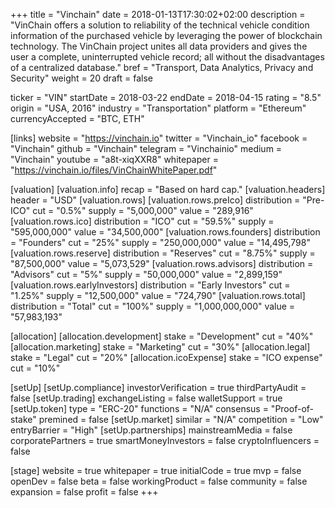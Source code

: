 +++
title = "Vinchain"
date = 2018-01-13T17:30:02+02:00
description = "VinChain offers a solution to reliability of the technical vehicle condition information of the purchased vehicle by leveraging the power of blockchain technology. The VinChain project unites all data providers and gives the user a complete, uninterrupted vehicle record; all without the disadvantages of a centralized database."
bref = "Transport, Data Analytics, Privacy and Security"
weight = 20
draft = false

ticker = "VIN"
startDate = 2018-03-22
endDate = 2018-04-15
rating = "8.5"
origin = "USA, 2016"
industry = "Transportation"
platform = "Ethereum"
currencyAccepted = "BTC, ETH"

[links]
  website = "https://vinchain.io"
  twitter = "Vinchain_io"
  facebook = "Vinchain"
  github = "Vinchain"
  telegram = "Vinchainio"
  medium = "Vinchain"
  youtube = "a8t-xiqXXR8"
  whitepaper = "https://vinchain.io/files/VinChainWhitePaper.pdf"

[valuation]
  [valuation.info]
    recap = "Based on hard cap."
  [valuation.headers]
    header = "USD"
  [valuation.rows]
    [valuation.rows.preIco]
      distribution = "Pre-ICO"
      cut = "0.5%"
      supply = "5,000,000"
      value = "289,916"
    [valuation.rows.ico]
      distribution = "ICO"
      cut = "59.5%"
      supply = "595,000,000"
      value = "34,500,000"
    [valuation.rows.founders]
      distribution = "Founders"
      cut = "25%"
      supply = "250,000,000"
      value = "14,495,798"
    [valuation.rows.reserve]
      distribution = "Reserves"
      cut = "8.75%"
      supply = "87,500,000"
      value = "5,073,529"
    [valuation.rows.advisors]
      distribution = "Advisors"
      cut = "5%"
      supply = "50,000,000"
      value = "2,899,159"
    [valuation.rows.earlyInvestors]
      distribution = "Early Investors"
      cut = "1.25%"
      supply = "12,500,000"
      value = "724,790"
    [valuation.rows.total]
      distribution = "Total"
      cut = "100%"
      supply = "1,000,000,000"
      value = "57,983,193"

[allocation]
  [allocation.development]
    stake = "Development"
    cut = "40%"
  [allocation.marketing]
    stake = "Marketing"
    cut = "30%"
  [allocation.legal]
    stake = "Legal"
    cut = "20%"
  [allocation.icoExpense]
    stake = "ICO expense"
    cut = "10%"

[setUp]
  [setUp.compliance]
    investorVerification = true
    thirdPartyAudit = false
  [setUp.trading]
    exchangeListing = false
    walletSupport = true
  [setUp.token]
    type = "ERC-20"
    functions = "N/A"
    consensus = "Proof-of-stake"
    premined = false
  [setUp.market]
    similar = "N/A"
    competition = "Low"
    entryBarrier = "High"
  [setUp.partnerships]
    mainstreamMedia = false
    corporatePartners = true
    smartMoneyInvestors = false
    cryptoInfluencers = false

[stage]
  website = true
  whitepaper = true
  initialCode = true
  mvp = false
  openDev = false
  beta = false
  workingProduct = false
  community = false
  expansion = false
  profit = false
+++
